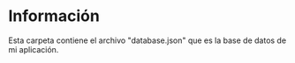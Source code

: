 # Información
Esta carpeta contiene el archivo "database.json" que es la base de datos de mi aplicación.